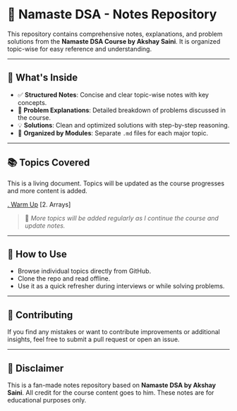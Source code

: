 # 🧠 Namaste DSA - Notes Repository

This repository contains comprehensive notes, explanations, and problem solutions from the **Namaste DSA Course by Akshay Saini**. It is organized topic-wise for easy reference and understanding.

---

## 📘 What's Inside

- ✅ **Structured Notes**: Concise and clear topic-wise notes with key concepts.
- 🧩 **Problem Explanations**: Detailed breakdown of problems discussed in the course.
- 💡 **Solutions**: Clean and optimized solutions with step-by-step reasoning.
- 📂 **Organized by Modules**: Separate `.md` files for each major topic.

---

## 📚 Topics Covered

This is a living document. Topics will be updated as the course progresses and more content is added.

[. Warm Up](https://github.com/kshitij-nehete/Namaste-DSA/tree/main/01_Warm_Up%20%F0%9F%A7%A0)
[2. Arrays] 

> 📌 _More topics will be added regularly as I continue the course and update notes._

---

## 🚀 How to Use

- Browse individual topics directly from GitHub.
- Clone the repo and read offline.
- Use it as a quick refresher during interviews or while solving problems.

---

## 🤝 Contributing

If you find any mistakes or want to contribute improvements or additional insights, feel free to submit a pull request or open an issue.

---

## 📌 Disclaimer

This is a fan-made notes repository based on **Namaste DSA by Akshay Saini**. All credit for the course content goes to him. These notes are for educational purposes only.
